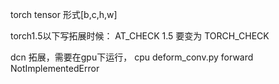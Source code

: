 torch tensor
形式[b,c,h,w]

torch1.5以下写拓展时候：
AT_CHECK   1.5 要变为 TORCH_CHECK

dcn 拓展，需要在gpu下运行， cpu deform_conv.py  forward NotImplementedError